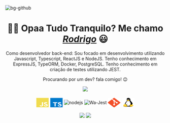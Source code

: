 ![bg-github](https://user-images.githubusercontent.com/103339912/197797384-44e8c705-4e49-46b2-8aeb-c8d93d72ac84.png)

<div>
  <h1 align="center">🚀👊 Opaa Tudo Tranquilo? Me chamo <a href="https://www.linkedin.com/in/jo%C3%A3o-rodrigo-1b7b02213
"><i>Rodrigo</i></a> 😃️</h1>
  <p align="center">Como desenvolvedor back-end:
       Sou focado em desenvolvimento utilizando Javascript, Typescript, ReactJS e NodeJS.
       Tenho conhecimento em ExpressJS, TypeORM, Docker, PostgreSQL.
       Tenho conhecimento em criação de testes utilizando JEST.</p>
  <p align="center">Procurando por um dev? fala comigo! 😉️</h2>
</div>

<div align="center">
  <a href="#">
    <img height="150em" src="https://github-readme-stats.vercel.app/api/top-langs/?username=rodrigoflstk&theme=dracula&hide_border=false&&layout=compact"/>
  </a>
</div>

<div align="center" valign="top"><br>
  <img align="center" alt="Js" height="30" width="40" src="https://raw.githubusercontent.com/devicons/devicon/master/icons/javascript/javascript-plain.svg">
  <img align="center" alt="Js" height="30" width="40" src="https://raw.githubusercontent.com/devicons/devicon/master/icons/typescript/typescript-plain.svg">
  <img align="center" alt="nodejs" height="30" width="40" src="https://cdn.worldvectorlogo.com/logos/nodejs-icon.svg">
  <img align="center" alt="Wa-Jest" height="30" width="40" src="https://cdn.jsdelivr.net/gh/devicons/devicon/icons/jest/jest-plain.svg">
  <img align="center" alt="git" height="30" width="40" src="https://raw.githubusercontent.com/devicons/devicon/master/icons/git/git-original.svg">
  <img align="center" alt="linux" height="30" width="40" src="https://raw.githubusercontent.com/devicons/devicon/master/icons/linux/linux-original.svg">
</div><br>
<div align="center">
  <a href="https://www.linkedin.com/in/jo%C3%A3o-rodrigo-1b7b02213
" target="_blank"><img src="https://img.shields.io/badge/-LinkedIn-%230077B5?style=for-the-badge&logo=linkedin&logoColor=white" target="_blank"></a> 
  <a href="mailto:jrodrigo0592@gmail.com"><img src="https://img.shields.io/badge/-Gmail-%23333?style=for-the-badge&logo=gmail&logoColor=white" target="_blank"></a>
</div>

